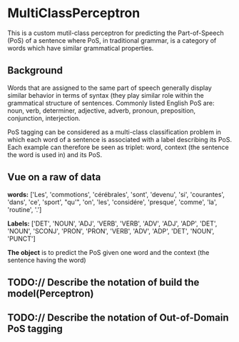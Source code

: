 # MultiClassPerceptron
This is a custom mutil-class perceptron for predicting the Part-of-Speech (PoS) of a sentence where PoS, in traditional grammar,   is a category of words which have similar grammatical properties.

## Background
Words that are assigned to the same part of speech generally display similar behavior in terms of syntax (they play similar role
within the grammatical structure of sentences. Commonly listed English PoS are: noun,
verb, determiner, adjective, adverb, pronoun, preposition, conjunction, interjection.

PoS tagging can be considered as a multi-class classification problem in which each
word of a sentence is associated with a label describing its PoS. Each example can therefore be seen as triplet: word, context (the sentence the word is used in) and its PoS.

## Vue on a raw of data
**words:** ['Les', 'commotions', 'cérébrales', 'sont', 'devenu', 'si', 'courantes', 'dans', 'ce', 'sport', "qu'", 'on', 'les', 'considére', 'presque', 'comme', 'la', 'routine', '.']

**Labels:** ['DET', 'NOUN', 'ADJ', 'VERB', 'VERB', 'ADV', 'ADJ', 'ADP', 'DET', 'NOUN', 'SCONJ', 'PRON', 'PRON', 'VERB', 'ADV', 'ADP', 'DET', 'NOUN', 'PUNCT']

**The object** is to predict the PoS given one word and the context (the sentence having the word)

## TODO:// Describe the notation of build the model(Perceptron)

## TODO:// Describe the notation of Out-of-Domain PoS tagging
